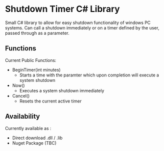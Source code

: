 # Shutdown Timer C# Library
Small C# library to allow for easy shutdown functionality of windows PC systems. Can call a shutdown immediately or on a timer defined by the user, passed through as a parameter.
## Functions
Current Public Functions:
- BeginTimer(int minutes)
  - Starts a time with the paramter which upon completion will execute a system shutdown
- Now()
  - Executes a system shutdown immediately
- Cancel()
  - Resets the current active timer

## Availability
Currently available as :
- Direct download .dll / .lib
- Nuget Package (TBC)
